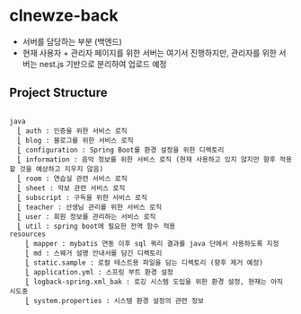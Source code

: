 # clnewze-back 

- 서버를 담당하는 부분 (백엔드)
- 현재 사용자 + 관리자 페이지를 위한 서버는 여기서 진행하지만, 관리자를 위한 서버는 nest.js 기반으로 분리하여 업로드 예정

## Project Structure

```

java
  ⎣ auth : 인증을 위한 서비스 로직
  ⎣ blog : 블로그를 위한 서비스 로직
  ⎣ configuration : Spring Boot를 환경 설정을 위한 디렉토리
  ⎣ information : 음악 정보를 위한 서비스 로직 (현재 사용하고 있지 않지만 향후 적용 할 것을 예상하고 지우지 않음)
  ⎣ room : 연습실 관련 서비스 로직
  ⎣ sheet : 악보 관련 서비스 로직
  ⎣ subscript : 구독을 위한 서비스 로직
  ⎣ teacher : 선생님 관리를 위한 서비스 로직
  ⎣ user : 회원 정보를 관리하는 서비스 로직
  ⎣ util : spring boot에 필요한 전역 함수 적용
resources
    ⎣ mapper : mybatis 연동 이후 sql 쿼리 결과를 java 단에서 사용하도록 지정
    ⎣ md : 스웨거 설명 안내서를 담긴 디렉토리
    ⎣ static.sample : 로컬 테스트용 파일을 담는 디렉토리 (향후 제거 예정)
    ⎣ application.yml : 스프링 부트 환경 설정
    ⎣ logback-spring.xml_bak : 로깅 시스템 도입을 위한 환경 설정, 현재는 아직 시도중
    ⎣ system.properties : 시스템 환경 설정의 관련 정보

```
